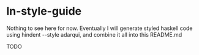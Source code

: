 # ln-style-guide

Nothing to see here for now. Eventually I will generate styled haskell code using hindent --style adarqui, and combine it all into this README.md

TODO
